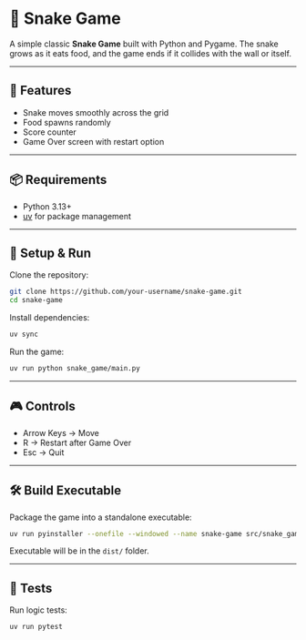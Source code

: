 # 🐍 Snake Game

A simple classic **Snake Game** built with Python and Pygame. The snake grows as it eats food, and the game ends if it collides with the wall or itself.

---

## 🚀 Features

* Snake moves smoothly across the grid
* Food spawns randomly
* Score counter
* Game Over screen with restart option

---

## 📦 Requirements

* Python 3.13+
* [uv](https://docs.astral.sh/uv/) for package management

---

## 🔧 Setup & Run

Clone the repository:

```bash
git clone https://github.com/your-username/snake-game.git
cd snake-game
```

Install dependencies:

```bash
uv sync
```

Run the game:

```bash
uv run python snake_game/main.py
```

---

## 🎮 Controls

* Arrow Keys → Move
* R → Restart after Game Over
* Esc → Quit

---

## 🛠 Build Executable

Package the game into a standalone executable:

```bash
uv run pyinstaller --onefile --windowed --name snake-game src/snake_game/main.py
```

Executable will be in the `dist/` folder.

---

## 🧪 Tests

Run logic tests:

```bash
uv run pytest
```
